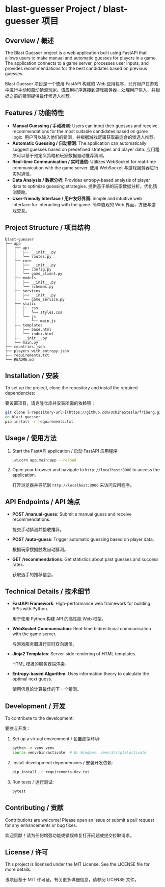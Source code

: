 # blast-guesser Project / blast-guesser 项目

## Overview / 概述
The Blast Guesser project is a web application built using FastAPI that allows users to make manual and automatic guesses for players in a game. The application connects to a game server, processes user inputs, and provides recommendations for the best candidates based on previous guesses.

Blast Guesser 项目是一个使用 FastAPI 构建的 Web 应用程序，允许用户在游戏中进行手动和自动猜测玩家。该应用程序连接到游戏服务器，处理用户输入，并根据之前的猜测提供最佳候选人推荐。

## Features / 功能特性
- **Manual Guessing / 手动猜测**: Users can input their guesses and receive recommendations for the most suitable candidates based on game logic.
  用户可以输入他们的猜测，并根据游戏逻辑获取最适合的候选人推荐。
- **Automatic Guessing / 自动猜测**: The application can automatically suggest guesses based on predefined strategies and player data.
  应用程序可以基于预定义策略和玩家数据自动推荐猜测。
- **Real-time Communication / 实时通信**: Utilizes WebSocket for real-time communication with the game server.
  使用 WebSocket 与游戏服务器进行实时通信。
- **Data Analysis / 数据分析**: Provides entropy-based analysis of player data to optimize guessing strategies.
  提供基于熵的玩家数据分析，优化猜测策略。
- **User-friendly Interface / 用户友好界面**: Simple and intuitive web interface for interacting with the game.
  简单直观的 Web 界面，方便与游戏交互。

## Project Structure / 项目结构
```
blast-guesser
├── app
│   ├── api
│   │   ├── __init__.py
│   │   └── routes.py
│   ├── core
│   │   ├── __init__.py
│   │   ├── config.py
│   │   └── game_client.py
│   ├── models
│   │   ├── __init__.py
│   │   └── schemas.py
│   ├── services
│   │   ├── __init__.py
│   │   └── game_service.py
│   ├── static
│   │   ├── css
│   │   │   └── styles.css
│   │   └── js
│   │       └── main.js
│   ├── templates
│   │   ├── base.html
│   │   └── index.html
│   ├── __init__.py
│   └── main.py
├── countries.json
├── players_with_entropy.json
├── requirements.txt
└── README.md
```

## Installation / 安装
To set up the project, clone the repository and install the required dependencies:

要设置项目，请克隆仓库并安装所需的依赖项：

```bash
git clone [<repository-url>](https://github.com/UchihaStesla/friberg.git)
cd blast-guesser
pip install -r requirements.txt
```

## Usage / 使用方法
1. Start the FastAPI application / 启动 FastAPI 应用程序:
   ```bash
   uvicorn app.main:app --reload
   ```
2. Open your browser and navigate to `http://localhost:8000` to access the application.
   
   打开浏览器并导航到 `http://localhost:8000` 来访问应用程序。

## API Endpoints / API 端点
- **POST /manual-guess**: Submit a manual guess and receive recommendations.
  
  提交手动猜测并接收推荐。
  
- **POST /auto-guess**: Trigger automatic guessing based on player data.
  
  根据玩家数据触发自动猜测。

- **GET /recommendations**: Get statistics about past guesses and success rates.
  
  获取选手的推荐信息。

## Technical Details / 技术细节
- **FastAPI Framework**: High-performance web framework for building APIs with Python.
  
  用于使用 Python 构建 API 的高性能 Web 框架。
  
- **WebSocket Communication**: Real-time bidirectional communication with the game server.
  
  与游戏服务器进行实时双向通信。
  
- **Jinja2 Templates**: Server-side rendering of HTML templates.
  
  HTML 模板的服务器端渲染。
  
- **Entropy-based Algorithm**: Uses information theory to calculate the optimal next guess.
  
  使用信息论计算最佳的下一个猜测。

## Development / 开发
To contribute to the development:

要参与开发：

1. Set up a virtual environment / 设置虚拟环境:
   ```bash
   python -m venv venv
   source venv/bin/activate  # On Windows: venv\Scripts\activate
   ```

2. Install development dependencies / 安装开发依赖:
   ```bash
   pip install -r requirements-dev.txt
   ```

3. Run tests / 运行测试:
   ```bash
   pytest
   ```

## Contributing / 贡献
Contributions are welcome! Please open an issue or submit a pull request for any enhancements or bug fixes.

欢迎贡献！请为任何增强功能或错误修复打开问题或提交拉取请求。

## License / 许可
This project is licensed under the MIT License. See the LICENSE file for more details.

该项目基于 MIT 许可证。有关更多详细信息，请参阅 LICENSE 文件。